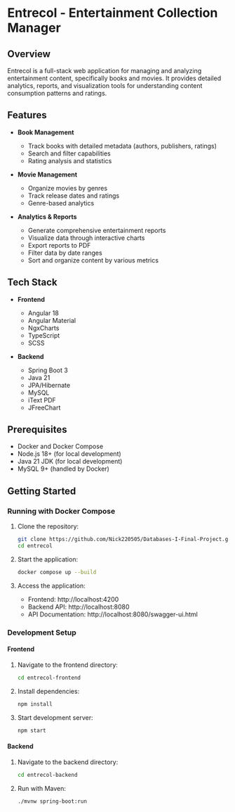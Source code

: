 # Entrecol - Entertainment Collection Manager

## Overview

Entrecol is a full-stack web application for managing and analyzing entertainment content, specifically books and movies. It provides detailed analytics, reports, and visualization tools for understanding content consumption patterns and ratings.

## Features

- **Book Management**

  - Track books with detailed metadata (authors, publishers, ratings)
  - Search and filter capabilities
  - Rating analysis and statistics

- **Movie Management**

  - Organize movies by genres
  - Track release dates and ratings
  - Genre-based analytics

- **Analytics & Reports**
  - Generate comprehensive entertainment reports
  - Visualize data through interactive charts
  - Export reports to PDF
  - Filter data by date ranges
  - Sort and organize content by various metrics

## Tech Stack

- **Frontend**

  - Angular 18
  - Angular Material
  - NgxCharts
  - TypeScript
  - SCSS

- **Backend**
  - Spring Boot 3
  - Java 21
  - JPA/Hibernate
  - MySQL
  - iText PDF
  - JFreeChart

## Prerequisites

- Docker and Docker Compose
- Node.js 18+ (for local development)
- Java 21 JDK (for local development)
- MySQL 9+ (handled by Docker)

## Getting Started

### Running with Docker Compose

1. Clone the repository:

   ```bash
   git clone https://github.com/Nick220505/Databases-I-Final-Project.git
   cd entrecol
   ```

2. Start the application:

   ```bash
   docker compose up --build
   ```

3. Access the application:
   - Frontend: http://localhost:4200
   - Backend API: http://localhost:8080
   - API Documentation: http://localhost:8080/swagger-ui.html

### Development Setup

#### Frontend

1. Navigate to the frontend directory:

   ```bash
   cd entrecol-frontend
   ```

2. Install dependencies:

   ```bash
   npm install
   ```

3. Start development server:
   ```bash
   npm start
   ```

#### Backend

1. Navigate to the backend directory:

   ```bash
   cd entrecol-backend
   ```

2. Run with Maven:
   ```bash
   ./mvnw spring-boot:run
   ```
